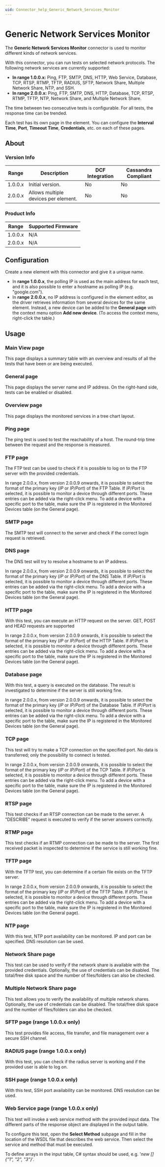 ```yaml
---
uid: Connector_help_Generic_Network_Services_Monitor
---
```


# Generic Network Services Monitor

The **Generic Network Services Monitor** connector is used to monitor different kinds of network services.

With this connector, you can run tests on selected network protocols. The following network services are currently supported:

- **In range 1.0.0.x:** Ping, FTP, SMTP, DNS, HTTP, Web Service, Database, TCP, RTSP, RTMP, TFTP, RADIUS, SFTP, Network Share, Multiple Network Share, NTP, and SSH.
- **In range 2.0.0.x:** Ping, FTP, SMTP, DNS, HTTP, Database, TCP, RTSP, RTMP, TFTP, NTP, Network Share, and Multiple Network Share.

The time between two consecutive tests is configurable. For all tests, the response time can be trended.

Each test has its own page in the element. You can configure the **Interval Time**, **Port**, **Timeout Time**, **Credentials**, etc. on each of these pages.

## About

### Version Info

| **Range** | **Description**                      | **DCF Integration** | **Cassandra Compliant** |
|-----------|--------------------------------------|---------------------|-------------------------|
| 1.0.0.x   | Initial version.                     | No                  | No                      |
| 2.0.0.x   | Allows multiple devices per element. | No                  | No                      |

### Product Info

| **Range** | **Supported Firmware** |
|-----------|------------------------|
| 1.0.0.x   | N/A                    |
| 2.0.0.x   | N/A                    |

## Configuration

Create a new element with this connector and give it a unique name.

- In **range 1.0.0.x**, the polling IP is used as the main address for each test, and it is also possible to enter a hostname as polling IP (e.g. "google.com").
- In **range** **2.0.0.x**, no IP address is configured in the element editor, as the driver retrieves information from several devices for the same element. Instead, a new device can be added to the **General page** with the context menu option **Add new device**. (To access the context menu, right-click the table.)

## Usage

### Main View page

This page displays a summary table with an overview and results of all the tests that have been or are being executed.

### General page

This page displays the server name and IP address. On the right-hand side, tests can be enabled or disabled.

### Overview page

This page displays the monitored services in a tree chart layout.

### Ping page

The ping test is used to test the reachability of a host. The round-trip time between the request and the response is measured.

### FTP page

The FTP test can be used to check if it is possible to log on to the FTP server with the provided credentials.

In range 2.0.0.x, from version 2.0.0.9 onwards, it is possible to select the format of the primary key (*IP* or *IP/Port*) of the FTP Table. If *IP/Port* is selected, it is possible to monitor a device through different ports. These entries can be added via the right-click menu. To add a device with a specific port to the table, make sure the IP is registered in the Monitored Devices table (on the General page).

### SMTP page

The SMTP test will connect to the server and check if the correct login request is retrieved.

### DNS page

The DNS test will try to resolve a hostname to an IP address.

In range 2.0.0.x, from version 2.0.0.9 onwards, it is possible to select the format of the primary key (*IP* or *IP/Port*) of the DNS Table. If *IP/Port* is selected, it is possible to monitor a device through different ports. These entries can be added via the right-click menu. To add a device with a specific port to the table, make sure the IP is registered in the Monitored Devices table (on the General page).

### HTTP page

With this test, you can execute an HTTP request on the server. GET, POST and HEAD requests are supported

In range 2.0.0.x, from version 2.0.0.9 onwards, it is possible to select the format of the primary key (*IP* or *IP/Port*) of the HTTP Table. If *IP/Port* is selected, it is possible to monitor a device through different ports. These entries can be added via the right-click menu. To add a device with a specific port to the table, make sure the IP is registered in the Monitored Devices table (on the General page).

### Database page

With this test, a query is executed on the database. The result is investigated to determine if the server is still working fine.

In range 2.0.0.x, from version 2.0.0.9 onwards, it is possible to select the format of the primary key (*IP* or *IP/Port*) of the Database Table. If *IP/Port* is selected, it is possible to monitor a device through different ports. These entries can be added via the right-click menu. To add a device with a specific port to the table, make sure the IP is registered in the Monitored Devices table (on the General page).

### TCP page

This test will try to make a TCP connection on the specified port. No data is transferred; only the possibility to connect is tested.

In range 2.0.0.x, from version 2.0.0.9 onwards, it is possible to select the format of the primary key (*IP* or *IP/Port*) of the TCP Table. If *IP/Port* is selected, it is possible to monitor a device through different ports. These entries can be added via the right-click menu. To add a device with a specific port to the table, make sure the IP is registered in the Monitored Devices table (on the General page).

### RTSP page

This test checks if an RTSP connection can be made to the server. A "DESCRIBE" request is executed to verify if the server answers correctly.

### RTMP page

This test checks if an RTMP connection can be made to the server. The first received packet is inspected to determine if the service is still working fine.

### TFTP page

With the TFTP test, you can determine if a certain file exists on the TFTP server.

In range 2.0.0.x, from version 2.0.0.9 onwards, it is possible to select the format of the primary key (*IP* or *IP/Port*) of the TFTP Table. If *IP/Port* is selected, it is possible to monitor a device through different ports. These entries can be added via the right-click menu. To add a device with a specific port to the table, make sure the IP is registered in the Monitored Devices table (on the General page).

### NTP page

With this test, NTP port availability can be monitored. IP and port can be specified. DNS resolution can be used.

### Network Share page

This test can be used to verify if the network share is available with the provided credentials. Optionally, the use of credentials can be disabled. The total/free disk space and the number of files/folders can also be checked.

### Multiple Network Share page

This test allows you to verify the availability of multiple network shares. Optionally, the use of credentials can be disabled. The total/free disk space and the number of files/folders can also be checked.

### SFTP page (range 1.0.0.x only)

This test provides file access, file transfer, and file management over a secure SSH channel.

### RADIUS page (range 1.0.0.x only)

With this test, you can check if the radius server is working and if the provided user is able to log on.

### SSH page (range 1.0.0.x only)

With this test, SSH port availability can be monitored. DNS resolution can be used.

### Web Service page (range 1.0.0.x only)

This test will invoke a web service method with the provided input data. The different parts of the response object are displayed in the output table.

To configure this test, open the **Select Method** subpage and fill in the location of the WSDL file that describes the web service. Then select the service and method that must be executed.

To define arrays in the input table, C# syntax should be used, e.g. '*new \[\] {"1", "2", "3"}*'.
